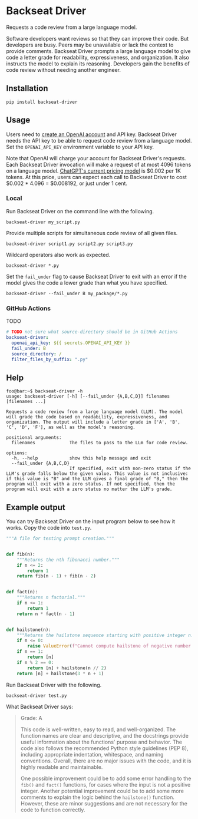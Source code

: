 # Backseat Driver

Requests a code review from a large language model.

Software developers want reviews so that they can improve their code.
But developers are busy.
Peers may be unavailable or lack the context to provide comments.
Backseat Driver prompts a large language model to give code a letter grade for
readability, expressiveness, and organization.
It also instructs the model to explain its reasoning.
Developers gain the benefits of code review without needing another engineer.

## Installation

```shell
pip install backseat-driver
```

## Usage

Users need to [create an OpenAI account](https://platform.openai.com/signup)
and API key.
Backseat Driver needs the API key to be able to request code review from a
language model.
Set the `OPENAI_API_KEY` environment variable to your API key.

Note that OpenAI will charge your account for Backseat Driver's requests.
Each Backseat Driver invocation will make a request of at most 4096 tokens on a
language model.
[ChatGPT's current pricing model](https://openai.com/pricing) is $0.002 per 1K
tokens.
At this price, users can expect each call to Backseat Driver to cost
$0.002 * 4.096 = $0.008192, or just under 1 cent.

### Local

Run Backseat Driver on the command line with the following.

```shell
backseat-driver my_script.py
```

Provide multiple scripts for simultaneous code review of all given files.

```shell
backseat-driver script1.py script2.py script3.py
```

Wildcard operators also work as expected.

```shell
backseat-driver *.py
```

Set the `fail_under` flag to cause Backseat Driver to exit with an error if the
model gives the code a lower grade than what you have specified.

```shell
backseat-driver --fail_under B my_package/*.py
```

### GitHub Actions

TODO

```yaml
# TODO not sure what source-directory should be in GitHub Actions
backseat-driver:
  openai_api_key: ${{ secrets.OPENAI_API_KEY }}
  fail_under: B
  source_directory: /
  filter_files_by_suffix: ".py"
```

## Help

```console
foo@bar:~$ backseat-driver -h
usage: backseat-driver [-h] [--fail_under {A,B,C,D}] filenames [filenames ...]

Requests a code review from a large language model (LLM). The model will grade the code based on readability, expressiveness, and organization. The output will include a letter grade in ['A', 'B', 'C', 'D', 'F'], as well as the model's reasoning.

positional arguments:
  filenames             The files to pass to the LLm for code review.

options:
  -h, --help            show this help message and exit
  --fail_under {A,B,C,D}
                        If specified, exit with non-zero status if the LLM's grade falls below the given value. This value is not inclusive: if this value is "B" and the LLM gives a final grade of "B," then the program will exit with a zero status. If not specified, then the program will exit with a zero status no matter the LLM's grade.
```

## Example output

You can try Backseat Driver on the input program below to see how it works.
Copy the code into `test.py`.

```python
"""A file for testing prompt creation."""


def fib(n):
    """Returns the nth fibonacci number."""
    if n <= 2:
        return 1
    return fib(n - 1) + fib(n - 2)


def fact(n):
    """Returns n factorial."""
    if n <= 1:
        return 1
    return n * fact(n - 1)


def hailstone(n):
    """Returns the hailstone sequence starting with positive integer n."""
    if n <= 0:
        raise ValueError(f"Cannot compute hailstone of negative number {n}")
    if n == 1:
        return [n]
    if n % 2 == 0:
        return [n] + hailstone(n // 2)
    return [n] + hailstone(3 * n + 1)

```

Run Backseat Driver with the following.

```shell
backseat-driver test.py
```

What Backseat Driver says:

> Grade: A
> 
> This code is well-written, easy to read, and well-organized. The function names are clear and descriptive, and the docstrings provide useful information about the functions' purpose and behavior. The code also follows the recommended Python style guidelines (PEP 8), including appropriate indentation, whitespace, and naming conventions. Overall, there are no major issues with the code, and it is highly readable and maintainable.
> 
> One possible improvement could be to add some error handling to the `fib()` and `fact()` functions, for cases where the input is not a positive integer. Another potential improvement could be to add some more comments to explain the logic behind the `hailstone()` function. However, these are minor suggestions and are not necessary for the code to function correctly.
